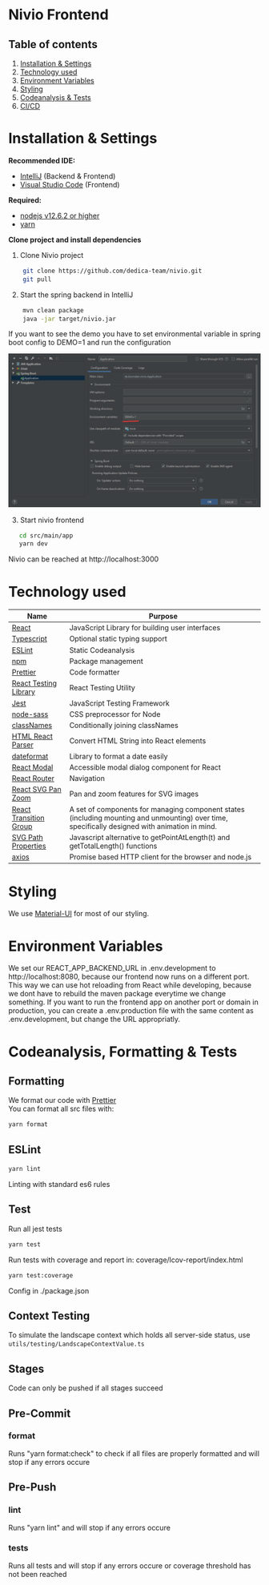 # Nivio Frontend

## Table of contents

1. [Installation & Settings](https://github.com/dedica-team/nivio/blob/develop/src/main/app/README.md#installation-settings)
2. [Technology used](https://github.com/dedica-team/nivio/blob/develop/src/main/app/README.md#technology-used)
3. [Environment Variables](https://github.com/dedica-team/nivio/blob/develop/src/main/app/README.md#environment-variables)
4. [Styling](https://github.com/dedica-team/nivio/blob/develop/src/main/app/README.md#styling)
5. [Codeanalysis & Tests](https://github.com/dedica-team/nivio/blob/develop/src/main/app/README.md#Codeanalysis-tests)
6. [CI/CD](https://github.com/dedica-team/nivio/blob/develop/src/main/app/README.md#cicd)

# Installation & Settings

**Recommended IDE:**

- [IntelliJ](https://www.jetbrains.com/idea/) (Backend & Frontend)
- [Visual Studio Code](https://code.visualstudio.com/) (Frontend)

**Required:**

- [nodejs v12.6.2 or higher](https://nodejs.org/en/)
- [yarn](https://classic.yarnpkg.com/en/docs/install/)

**Clone project and install dependencies**

1. Clone Nivio project

```bash
    git clone https://github.com/dedica-team/nivio.git
    git pull
```

2. Start the spring backend in IntelliJ

```bash
    mvn clean package
    java -jar target/nivio.jar
```

If you want to see the demo you have to set environmental variable in spring boot config to DEMO=1 and run the configuration

![Spring Config](doc/spring_config.png 'Spring Config')

3. Start nivio frontend

```bash
   cd src/main/app
   yarn dev
```

Nivio can be reached at http://localhost:3000

# Technology used

| Name                                                                                  | Purpose                                                                                                                                        |
| ------------------------------------------------------------------------------------- | ---------------------------------------------------------------------------------------------------------------------------------------------- |
| [React](https://reactjs.org/)                                                         | JavaScript Library for building user interfaces                                                                                                |
| [Typescript](https://www.typescriptlang.org/)                                         | Optional static typing support                                                                                                                 |
| [ESLint](https://eslint.org/)                                                         | Static Codeanalysis                                                                                                                            |
| [npm](https://www.npmjs.com/)                                                         | Package management                                                                                                                             |
| [Prettier](https://prettier.io/)                                                      | Code formatter                                                                                                                                 |
| [React Testing Library](https://testing-library.com/docs/react-testing-library/intro) | React Testing Utility                                                                                                                          |
| [Jest](https://jestjs.io/)                                                            | JavaScript Testing Framework                                                                                                                   |
| [node-sass](https://github.com/sass/node-sass)                                        | CSS preprocessor for Node                                                                                                                      |
| [classNames](https://www.npmjs.com/package/classnames)                                | Conditionally joining classNames                                                                                                               |
| [HTML React Parser](https://www.npmjs.com/package/html-react-parser)                  | Convert HTML String into React elements                                                                                                        |
| [dateformat](https://www.npmjs.com/package/dateformat)                                | Library to format a date easily                                                                                                                |
| [React Modal](https://www.npmjs.com/package/react-modal)                              | Accessible modal dialog component for React                                                                                                    |
| [React Router](https://reacttraining.com/react-router/web/guides/quick-start)         | Navigation                                                                                                                                     |
| [React SVG Pan Zoom](https://www.npmjs.com/package/react-svg-pan-zoom)                | Pan and zoom features for SVG images                                                                                                           |
| [React Transition Group](https://github.com/reactjs/react-transition-group)           | A set of components for managing component states (including mounting and unmounting) over time, specifically designed with animation in mind. |
| [SVG Path Properties](https://www.npmjs.com/package/react-svg-pan-zoom)               | Javascript alternative to getPointAtLength(t) and getTotalLength() functions                                                                   |
| [axios](https://www.npmjs.com/package/axios)                                          | Promise based HTTP client for the browser and node.js                                                                                          |

# Styling

We use [Material-UI](https://material-ui.com/) for most of our styling.

# Environment Variables

We set our REACT_APP_BACKEND_URL in .env.development to http://localhost:8080, because our frontend now runs on a different port. This way we can use hot reloading from React while developing, because we dont have to rebuild the maven package everytime we change something. If you want to run the frontend app on another port or domain in production, you can create a .env.production file with the same content as .env.development, but change the URL appropriatly.

# Codeanalysis, Formatting & Tests

## Formatting

We format our code with [Prettier](https://prettier.io/)  
You can format all src files with:

```bash
yarn format
```

## ESLint

```bash
yarn lint
```

Linting with standard es6 rules

## Test

Run all jest tests

```bash
yarn test
```

Run tests with coverage and report in: coverage/lcov-report/index.html

```bash
yarn test:coverage
```

Config in ./package.json

## Context Testing

To simulate the landscape context which holds all server-side status, use `utils/testing/LandscapeContextValue.ts`

## **Stages**

Code can only be pushed if all stages succeed

## **Pre-Commit**

### **format**

Runs "yarn format:check" to check if all files are properly formatted and will stop if any errors occure

## **Pre-Push**

### **lint**

Runs "yarn lint" and will stop if any errors occure

### **tests**

Runs all tests and will stop if any errors occure or coverage threshold has not been reached
